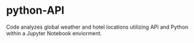 # python-API
Code analyzes global weather and hotel locations utilizing API and Python within a Jupyter Notebook enviorment.
